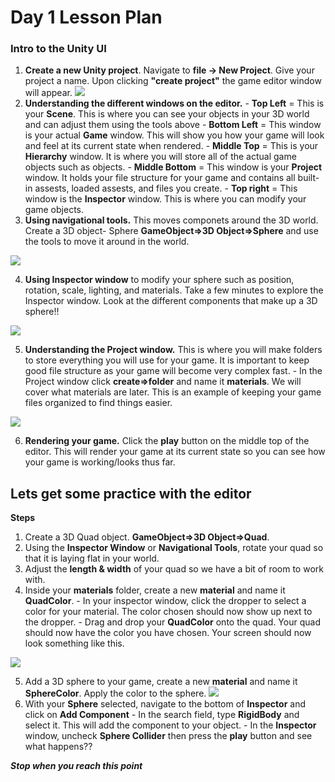 # Day 1 Lesson Plan

### Intro to the Unity UI
  1.  **Create a new Unity project**. Navigate to **file -> New Project**. Give your project a name. Upon clicking **"create project"** the game editor window will appear.
  ![](https://github.com/junior-devleague/spring-break-unity/blob/master/Day1/Screenshots/editor.png)
  2. **Understanding the different windows on the editor.**
    - **Top Left** = This is your **Scene**. This is where you can see your objects in your 3D world and can adjust them using the tools above
    - **Bottom Left** = This window is your actual **Game** window. This will show you how your game will look and feel at its current state when rendered.
    - **Middle Top** = This is your **Hierarchy** window. It is where you will store all of the actual game objects such as objects.
    - **Middle Bottom** = This window is your **Project** window. It holds your file structure for your game and contains all built-in assests, loaded assests, and files you create.
    - **Top right** = This window is the **Inspector** window. This is where you can modify your game objects.
   3. **Using navigational tools.** This moves componets around the 3D world. Create a 3D object- Sphere **GameObject=>3D Object=>Sphere** and use the tools to move it around in the world.
   
   ![](http://i.imgur.com/WJa2Sdk.png)
   
   4. **Using Inspector window**  to modify your sphere such as position, rotation, scale, lighting, and materials. Take a few minutes to explore the Inspector window. Look at the different components that make up a 3D sphere!!
   
   ![](http://i.imgur.com/a84WD03.png)
   
   5. **Understanding the Project window.** This is where you will make folders to store everything you will use for your game. It is important to keep good file structure as your game will become very complex fast.
    - In the Project window click **create=>folder** and name it **materials**. We will cover what materials are later. This is an example of keeping your game files organized to find things easier.

  ![](http://i.imgur.com/E4vQMlt.png)
  
  6. **Rendering your game.** Click the **play** button on the middle top of the editor. This will render your game at its current state so you can see how your game is working/looks thus far.
  
  ## Lets get some practice with the editor
  
  **Steps**
  1. Create a 3D Quad object. **GameObject=>3D Object=>Quad**.
  2. Using the **Inspector Window** or **Navigational Tools**, rotate your quad so that it is laying flat in your world.
  3. Adjust the **length & width** of your quad so we have a bit of room to work with.
  4. Inside your **materials** folder, create a new **material** and name it **QuadColor**. 
    - In your inspector window, click the dropper to select a color for your material. The color chosen should now show up next to the dropper.
    - Drag and drop your **QuadColor** onto the quad. Your quad should now have the color you have chosen. Your screen should now look something like this.
    
![](http://i.imgur.com/zSDnK9I.png)

  5. Add a 3D sphere to your game, create a new **material** and name it **SphereColor**. Apply the color to the sphere.
  ![](http://i.imgur.com/JqGuox9.png)
  6. With your **Sphere** selected, navigate to the bottom of **Inspector** and click on **Add Component**
    - In the search field, type **RigidBody** and select it. This will add the component to your object.
    - In the **Inspector** window, uncheck **Sphere Collider** then press the **play** button and see what happens??
    
  ***Stop when you reach this point***  
    
